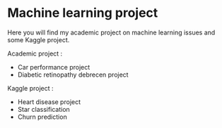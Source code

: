 # Machine learning project

Here you will find my academic project on machine learning issues and some Kaggle project.

Academic project : 
- Car performance project
- Diabetic retinopathy debrecen project

Kaggle project : 
- Heart disease project
- Star classification
- Churn prediction
